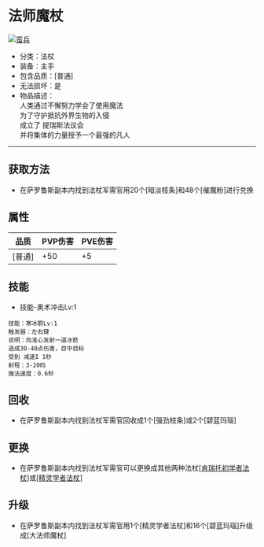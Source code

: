 # 法师魔杖
<a href="https://ibb.co/MBJxF86"><img src="https://i.ibb.co/cYsS4bL/image.png" alt="蛮兵" border="0"></a>
* 分类：法杖
* 装备：主手
* 包含品质：[普通]
* 无法损坏：是
* 物品描述：<br/>人类通过不懈努力学会了使用魔法<br/>为了守护抵抗外界生物的入侵<br/>成立了 提瑞斯法议会<br/>并将集体的力量授予一个最强的凡人
---
## 获取方法
* 在萨罗鲁斯副本内找到法杖军需官用20个[暗淡枝条]和48个[催魔粉]进行兑换
## 属性
|品质|PVP伤害|PVE伤害|
|----|----|----|
|[普通]|+50|+5|
## 技能
* 技能-奥术冲击Lv:1
```
技能：寒冰箭Lv:1
触发器：左右键
说明：向准心发射一道冰箭
造成30-40点伤害，目中目标
受到 减速I 1秒
射程：3-20码
施法速度：0.6秒
```
## 回收
* 在萨罗鲁斯副本内找到法杖军需官回收成1个[强劲枝条]或2个[碧蓝玛瑙]
## 更换
* 在萨罗鲁斯副本内找到法杖军需官可以更换成其他两种法杖[<a href="https://github.com/LeafletXD/Minecraft-Yuanchu-Server-Wiki/blob/main/Wiki/RPG%E9%81%93%E5%85%B7/%E8%BF%9C%E7%A8%8B%E6%AD%A6%E5%99%A8/%E6%B3%95%E6%9D%96/%E8%82%AF%E7%91%9E%E6%89%98%E5%88%9D%E5%AD%A6%E8%80%85%E6%B3%95%E6%9D%96.md">肯瑞托初学者法杖<a/>]或[<a href="https://github.com/LeafletXD/Minecraft-Yuanchu-Server-Wiki/blob/main/Wiki/RPG%E9%81%93%E5%85%B7/%E8%BF%9C%E7%A8%8B%E6%AD%A6%E5%99%A8/%E6%B3%95%E6%9D%96/%E7%B2%BE%E7%81%B5%E5%AD%A6%E8%80%85%E6%B3%95%E6%9D%96.md">精灵学者法杖<a/>]
## 升级
* 在萨罗鲁斯副本内找到法杖军需官用1个[精灵学者法杖]和16个[碧蓝玛瑙]升级成[大法师魔杖]
